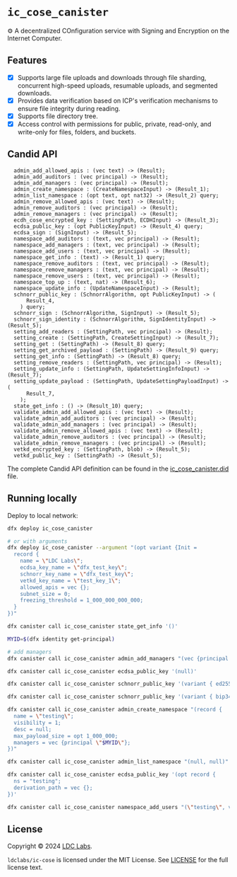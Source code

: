 # `ic_cose_canister`
⚙️ A decentralized COnfiguration service with Signing and Encryption on the Internet Computer.

## Features

- [x] Supports large file uploads and downloads through file sharding, concurrent high-speed uploads, resumable uploads, and segmented downloads.
- [x] Provides data verification based on ICP's verification mechanisms to ensure file integrity during reading.
- [x] Supports file directory tree.
- [x] Access control with permissions for public, private, read-only, and write-only for files, folders, and buckets.

## Candid API

```shell
  admin_add_allowed_apis : (vec text) -> (Result);
  admin_add_auditors : (vec principal) -> (Result);
  admin_add_managers : (vec principal) -> (Result);
  admin_create_namespace : (CreateNamespaceInput) -> (Result_1);
  admin_list_namespace : (opt text, opt nat32) -> (Result_2) query;
  admin_remove_allowed_apis : (vec text) -> (Result);
  admin_remove_auditors : (vec principal) -> (Result);
  admin_remove_managers : (vec principal) -> (Result);
  ecdh_cose_encrypted_key : (SettingPath, ECDHInput) -> (Result_3);
  ecdsa_public_key : (opt PublicKeyInput) -> (Result_4) query;
  ecdsa_sign : (SignInput) -> (Result_5);
  namespace_add_auditors : (text, vec principal) -> (Result);
  namespace_add_managers : (text, vec principal) -> (Result);
  namespace_add_users : (text, vec principal) -> (Result);
  namespace_get_info : (text) -> (Result_1) query;
  namespace_remove_auditors : (text, vec principal) -> (Result);
  namespace_remove_managers : (text, vec principal) -> (Result);
  namespace_remove_users : (text, vec principal) -> (Result);
  namespace_top_up : (text, nat) -> (Result_6);
  namespace_update_info : (UpdateNamespaceInput) -> (Result);
  schnorr_public_key : (SchnorrAlgorithm, opt PublicKeyInput) -> (
      Result_4,
    ) query;
  schnorr_sign : (SchnorrAlgorithm, SignInput) -> (Result_5);
  schnorr_sign_identity : (SchnorrAlgorithm, SignIdentityInput) -> (Result_5);
  setting_add_readers : (SettingPath, vec principal) -> (Result);
  setting_create : (SettingPath, CreateSettingInput) -> (Result_7);
  setting_get : (SettingPath) -> (Result_8) query;
  setting_get_archived_payload : (SettingPath) -> (Result_9) query;
  setting_get_info : (SettingPath) -> (Result_8) query;
  setting_remove_readers : (SettingPath, vec principal) -> (Result);
  setting_update_info : (SettingPath, UpdateSettingInfoInput) -> (Result_7);
  setting_update_payload : (SettingPath, UpdateSettingPayloadInput) -> (
      Result_7,
    );
  state_get_info : () -> (Result_10) query;
  validate_admin_add_allowed_apis : (vec text) -> (Result);
  validate_admin_add_auditors : (vec principal) -> (Result);
  validate_admin_add_managers : (vec principal) -> (Result);
  validate_admin_remove_allowed_apis : (vec text) -> (Result);
  validate_admin_remove_auditors : (vec principal) -> (Result);
  validate_admin_remove_managers : (vec principal) -> (Result);
  vetkd_encrypted_key : (SettingPath, blob) -> (Result_5);
  vetkd_public_key : (SettingPath) -> (Result_5);
```

The complete Candid API definition can be found in the [ic_cose_canister.did](https://github.com/ldclabs/ic-cose/tree/main/src/ic_cose_canister/ic_cose_canister.did) file.

## Running locally

Deploy to local network:
```bash
dfx deploy ic_cose_canister

# or with arguments
dfx deploy ic_cose_canister --argument "(opt variant {Init =
  record {
    name = \"LDC Labs\";
    ecdsa_key_name = \"dfx_test_key\";
    schnorr_key_name = \"dfx_test_key\";
    vetkd_key_name = \"test_key_1\";
    allowed_apis = vec {};
    subnet_size = 0;
    freezing_threshold = 1_000_000_000_000;
  }
})"

dfx canister call ic_cose_canister state_get_info '()'

MYID=$(dfx identity get-principal)

# add managers
dfx canister call ic_cose_canister admin_add_managers "(vec {principal \"$MYID\"})"

dfx canister call ic_cose_canister ecdsa_public_key '(null)'

dfx canister call ic_cose_canister schnorr_public_key '(variant { ed25519 }, null)'

dfx canister call ic_cose_canister schnorr_public_key '(variant { bip340secp256k1 }, null)'

dfx canister call ic_cose_canister admin_create_namespace "(record {
  name = \"testing\";
  visibility = 1;
  desc = null;
  max_payload_size = opt 1_000_000;
  managers = vec {principal \"$MYID\"};
})"

dfx canister call ic_cose_canister admin_list_namespace "(null, null)"

dfx canister call ic_cose_canister ecdsa_public_key '(opt record {
  ns = "testing";
  derivation_path = vec {};
})'

dfx canister call ic_cose_canister namespace_add_users "(\"testing\", vec {principal \"hpudd-yqaaa-aaaap-ahnbq-cai\"})"
```

## License
Copyright © 2024 [LDC Labs](https://github.com/ldclabs).

`ldclabs/ic-cose` is licensed under the MIT License. See [LICENSE](../../LICENSE-MIT) for the full license text.